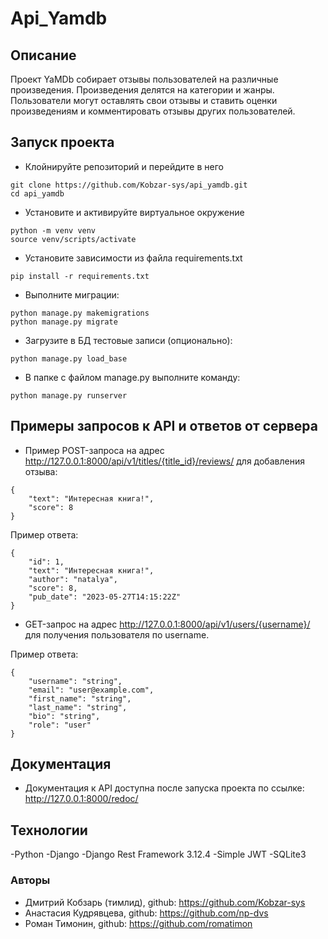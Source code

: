 # Api_Yamdb

## Описание
Проект YaMDb собирает отзывы пользователей на различные произведения.
Произведения делятся на категории и жанры. Пользователи могут оставлять
свои отзывы и ставить оценки произведениям и комментировать отзывы других пользователей.

## Запуск проекта
- Клойнируйте репозиторий и перейдите в него
```
git clone https://github.com/Kobzar-sys/api_yamdb.git
cd api_yamdb
```
- Установите и активируйте виртуальное окружение
```
python -m venv venv
source venv/scripts/activate
``` 
- Установите зависимости из файла requirements.txt
```
pip install -r requirements.txt
``` 
- Выполните миграции:
```
python manage.py makemigrations
python manage.py migrate
```
- Загрузите в БД тестовые записи (опционально):
```
python manage.py load_base
```
- В папке с файлом manage.py выполните команду:
```
python manage.py runserver
```

## Примеры запросов к API и ответов от сервера

- Пример POST-запроса на адрес 
http://127.0.0.1:8000/api/v1/titles/{title_id}/reviews/ 
для добавления отзыва: 
```
{
    "text": "Интересная книга!",
    "score": 8
}
```

Пример ответа:

```
{
    "id": 1,
    "text": "Интересная книга!",
    "author": "natalya",
    "score": 8,
    "pub_date": "2023-05-27T14:15:22Z"
}
```
- GET-запрос на адрес http://127.0.0.1:8000/api/v1/users/{username}/ для получения пользователя по username.

Пример ответа:

```
{
    "username": "string",
    "email": "user@example.com",
    "first_name": "string",
    "last_name": "string",
    "bio": "string",
    "role": "user"
}
```

## Документация
- Документация к API доступна после запуска проекта по ссылке: http://127.0.0.1:8000/redoc/

## Технологии
-Python
-Django
-Django Rest Framework 3.12.4
-Simple JWT
-SQLite3

### Авторы
- Дмитрий Кобзарь (тимлид), github: https://github.com/Kobzar-sys
- Анастасия Кудрявцева, github: https://github.com/np-dvs
- Роман Тимонин, github: https://github.com/romatimon
